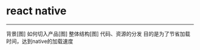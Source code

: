 # react native

---------------------

背景[图]
如何切入产品[图]
整体结构[图]
代码、资源的分发
    目的是为了节省加载时间，达到native的加载速度
    